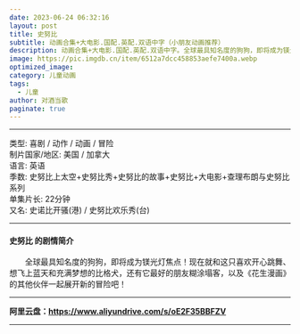 ```yaml
---
date: 2023-06-24 06:32:16
layout: post
title: 史努比
subtitle: 动画合集+大电影.国配.英配.双语中字（小朋友动画推荐）
description: 动画合集+大电影.国配.英配.双语中字。全球最具知名度的狗狗，即将成为镁光灯焦点！现在就和这只喜欢开心跳舞、想飞上蓝天和充满梦想的比格犬，还有它最好的朋友糊涂塌客...
image: https://pic.imgdb.cn/item/6512a7dcc458853aefe7400a.webp
optimized_image: 
category: 儿童动画
tags:
  - 儿童
author: 对酒当歌
paginate: true
---
```


---

类型: 喜剧 / 动作 / 动画 / 冒险  
制片国家/地区: 美国 / 加拿大  
语言: 英语  
季数: 史努比上太空+史努比秀+史努比的故事+史努比+大电影+查理布朗与史努比系列  
单集片长: 22分钟  
又名: 史诺比开骚(港) / 史努比欢乐秀(台)  

---

#### 史努比 的剧情简介

　　全球最具知名度的狗狗，即将成为镁光灯焦点！现在就和这只喜欢开心跳舞、想飞上蓝天和充满梦想的比格犬，还有它最好的朋友糊涂塌客，以及《花生漫画》的其他伙伴一起展开新的冒险吧！

---

**阿里云盘：<https://www.aliyundrive.com/s/oE2F35BBFZV>**

---
